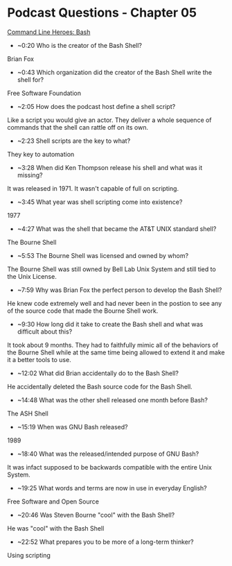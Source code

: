 # Podcast Questions - Chapter 05

[Command Line Heroes: Bash](https://www.redhat.com/en/command-line-heroes/season-3/heroes-in-a-bash-shell "Command Line Heroes: bash")

* ~0:20 Who is the creator of the Bash Shell?

Brian Fox

* ~0:43 Which organization did the creator of the Bash Shell write the shell for?  

Free Software Foundation 

* ~2:05 How does the podcast host define a shell script?

Like a script you would give an actor.  They deliver a whole sequence of commands that the shell can rattle off on its own.  

* ~2:23 Shell scripts are the key to what?

They key to automation 

* ~3:28 When did Ken Thompson release his shell and what was it missing?

It was released in 1971.  It wasn't capable of full on scripting.  

* ~3:45 What year was shell scripting come into existence?

1977

* ~4:27 What was the shell that became the AT&T UNIX standard shell?

The Bourne Shell

* ~5:53 The Bourne Shell was licensed and owned by whom?

The Bourne Shell was still owned by Bell Lab Unix System and still tied to the Unix License.  

* ~7:59 Why was Brian Fox the perfect person to develop the Bash Shell?

He knew code extremely well and had never been in the postion to see any of the source code that made the Bourne Shell work.  

* ~9:30 How long did it take to create the Bash shell and what was difficult about this?

It took about 9 months.  They had to faithfully mimic all of the behaviors of the Bourne Shell while at the same time being allowed to extend it and make it a better tools to use.   

* ~12:02 What did Brian accidentally do to the Bash Shell?

He accidentally deleted the Bash source code for the Bash Shell.  

* ~14:48 What was the other shell released one month before Bash?

The ASH Shell

* ~15:19 When was GNU Bash released?

1989

* ~18:40 What was the released/intended purpose of GNU Bash?

It was infact supposed to be backwards compatible with the entire Unix System.  

* ~19:25 What words and terms are now in use in everyday English?

Free Software and Open Source

* ~20:46 Was Steven Bourne "cool" with the Bash Shell?

He was "cool" with the Bash Shell

* ~22:52 What prepares you to be more of a long-term thinker?

Using scripting 
